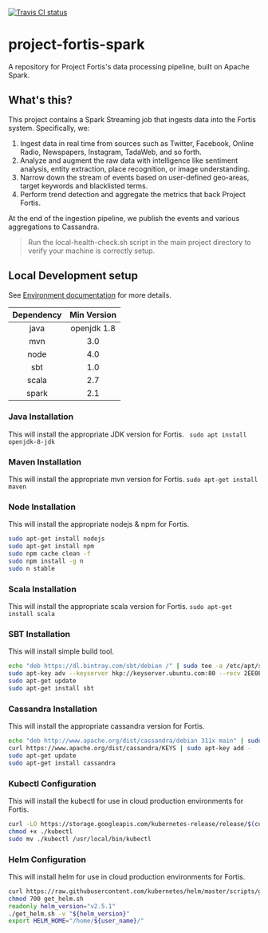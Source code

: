 [![Travis CI status](https://api.travis-ci.org/CatalystCode/project-fortis-spark.svg?branch=master)](https://travis-ci.org/CatalystCode/project-fortis-spark)

# project-fortis-spark

A repository for Project Fortis's data processing pipeline, built on Apache Spark.

## What's this? 

This project contains a Spark Streaming job that ingests data into the Fortis system. Specifically, we:

1. Ingest data in real time from sources such as Twitter, Facebook, Online Radio, Newspapers, Instagram, TadaWeb, and so forth.
2. Analyze and augment the raw data with intelligence like sentiment analysis, entity extraction, place recognition, or image understanding.
3. Narrow down the stream of events based on user-defined geo-areas, target keywords and blacklisted terms.
4. Perform trend detection and aggregate the metrics that back Project Fortis.

At the end of the ingestion pipeline, we publish the events and various aggregations to Cassandra.

> Run the local-health-check.sh script  in the main project directory to verify your machine is correctly setup.

## Local Development setup 

See [Environment documentation](environment.md) for more details.

| Dependency | Min Version |
|:----------:|:-----------:|
|    java    | openjdk 1.8 |
|     mvn    |     3.0     |
|    node    |     4.0     |
|     sbt    |     1.0     |
|    scala   |     2.7     |
|    spark   |     2.1     |

### Java Installation

This will install the appropriate JDK version for Fortis.
` sudo apt install openjdk-8-jdk`

### Maven Installation

This will install the appropriate mvn version for Fortis.
`sudo apt-get install maven`

### Node Installation

This will install the appropriate nodejs & npm for Fortis.

```sh
sudo apt-get install nodejs
sudo apt-get install npm
sudo npm cache clean -f
sudo npm install -g n
sudo n stable
```

### Scala Installation

This will install the appropriate scala version for Fortis.
`sudo apt-get install scala`

### SBT Installation

This will install simple build tool.

```sh
echo "deb https://dl.bintray.com/sbt/debian /" | sudo tee -a /etc/apt/sources.list.d/sbt.list
sudo apt-key adv --keyserver hkp://keyserver.ubuntu.com:80 --recv 2EE0EA64E40A89B84B2DF73499E82A75642AC823
sudo apt-get update
sudo apt-get install sbt
```

### Cassandra Installation

This will install the appropriate cassandra version for Fortis.

```sh
echo "deb http://www.apache.org/dist/cassandra/debian 311x main" | sudo tee -a /etc/apt/sources.list.d/cassandra.sources.list
curl https://www.apache.org/dist/cassandra/KEYS | sudo apt-key add -
sudo apt-get update
sudo apt-get install cassandra
```

### Kubectl Configuration

This will install the kubectl for use in cloud production environments for Fortis.

```sh
curl -LO https://storage.googleapis.com/kubernetes-release/release/$(curl -s https://storage.googleapis.com/kubernetes-release/release/stable.txt)/bin/linux/amd64/kubectl
chmod +x ./kubectl
sudo mv ./kubectl /usr/local/bin/kubectl
```

### Helm Configuration

This will install helm for use in cloud production environments for Fortis.

```sh
curl https://raw.githubusercontent.com/kubernetes/helm/master/scripts/get > get_helm.sh
chmod 700 get_helm.sh
readonly helm_version="v2.5.1" 
./get_helm.sh -v "${helm_version}"
export HELM_HOME="/home/${user_name}/"
```
